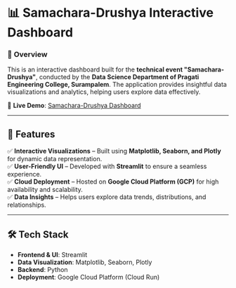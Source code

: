 # 📊 **Samachara-Drushya Interactive Dashboard**  

### 🎯 **Overview**  
This is an interactive dashboard built for the **technical event "Samachara-Drushya"**, conducted by the **Data Science Department of Pragati Engineering College, Surampalem**. The application provides insightful data visualizations and analytics, helping users explore data effectively.  

🔗 **Live Demo**: [Samachara-Drushya Dashboard](https://edatum-740955904071.asia-south1.run.app)  

---

## 🚀 **Features**  
✅ **Interactive Visualizations** – Built using **Matplotlib, Seaborn, and Plotly** for dynamic data representation.  
✅ **User-Friendly UI** – Developed with **Streamlit** to ensure a seamless experience.  
✅ **Cloud Deployment** – Hosted on **Google Cloud Platform (GCP)** for high availability and scalability.  
✅ **Data Insights** – Helps users explore data trends, distributions, and relationships.  

---

## 🛠 **Tech Stack**  
- **Frontend & UI**: Streamlit  
- **Data Visualization**: Matplotlib, Seaborn, Plotly  
- **Backend**: Python  
- **Deployment**: Google Cloud Platform (Cloud Run)  

